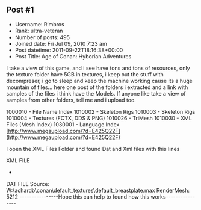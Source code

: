 ## Post #1
- Username: Rimbros
- Rank: ultra-veteran
- Number of posts: 495
- Joined date: Fri Jul 09, 2010 7:23 am
- Post datetime: 2011-09-22T18:16:38+00:00
- Post Title: Age of Conan: Hyborian Adventures

I take a view of this game, and i see have tons and tons of resources, only the texture folder have 5GB in textures, i keep out the stuff with decompreser, i go to sleep and keep the machine working cause its a huge mountain of files... here one post of the folders i extracted and a link with samples of the files i think have the Models. If anyone like take a view of samples from other folders, tell me and i upload too.



1000010 - File Name Index
1010002 - Skeleton Rigs
1010003 - Skeleton Rigs
1010004 - Textures (FCTX, DDS & PNG)
1010026 - TriMesh
1010030 - XML Files (Mesh Index)
1030001 - Language Index
[http://www.megaupload.com/?d=E425Q22F](http://www.megaupload.com/?d=E425Q22F)

I open the XML Files Folder and found Dat and Xml files with this lines

XML FILE
- <MeshIndexFile>
  <Source file="W:\achardb\conan\geo_cimmeria\regions\region_eiglophian_mountains_adv\gondola_basket.max" /> 
  <RenderMesh file="5415" /> 
  <CollisionMesh2 file="198834" /> 
  <OccluderMesh file="W:\achardb\conan\geo_cimmeria\regions\region_eiglophian_mountains_adv\gondola_basket_write.fme" /> 
  </MeshIndexFile>

DAT FILE
Source: W:\achardb\conan\default_textures\default_breastplate.max
RenderMesh: 5212
----------------Hope this can help to found how this works----------------
